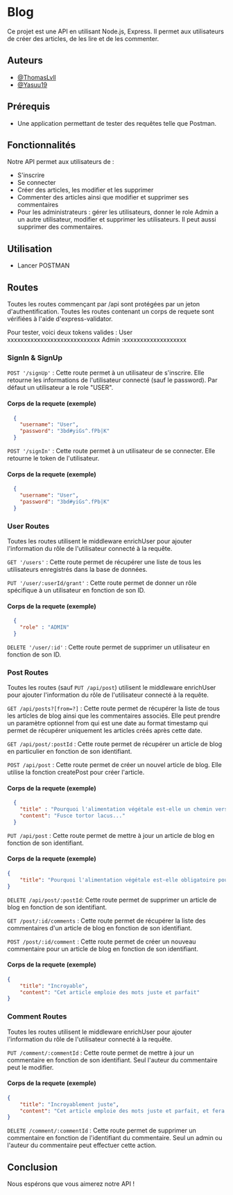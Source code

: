 
# Blog

Ce projet est une API en utilisant Node.js, Express. Il permet aux utilisateurs de créer des articles, de les lire et de les commenter.


## Auteurs

- [@ThomasLvll](https://github.com/ThomasLvll)
- [@Yasuu19](https://github.com/Yasuu19)


## Prérequis

- Une application permettant de tester des requêtes telle que Postman.



## Fonctionnalités

Notre API permet aux utilisateurs de : 
- S'inscrire
- Se connecter
- Créer des articles, les modifier et les supprimer
- Commenter des articles ainsi que modifier et supprimer ses commentaires
- Pour les administrateurs : gérer les utilisateurs, donner le role Admin a un autre utilisateur, modifier et supprimer les utilisateurs. Il peut aussi supprimer des commentaires.
## Utilisation

- Lancer POSTMAN


    
## Routes

Toutes les routes commençant par /api sont protégées par un jeton d'authentification.
Toutes les routes contenant un corps de requete sont vérifiées à l'aide d'express-validator.

Pour tester, voici deux tokens valides : 
User xxxxxxxxxxxxxxxxxxxxxxxxxxxx
Admin :xxxxxxxxxxxxxxxxxxx

### SignIn & SignUp

`POST '/signUp'` : Cette route permet à un utilisateur de s'inscrire. Elle retourne les informations de l'utilisateur connecté (sauf le password). Par défaut un utilisateur a le role "USER".
 #### Corps de la requete (exemple)
```JSON
  {
    "username": "User",
    "password": "3bd#yiGs^.fPb|K"
  }

```
`POST '/signIn'` :  Cette route permet à un utilisateur de se connecter. Elle retourne le token de l'utilisateur.
 #### Corps de la requete (exemple)
```JSON
  {
    "username": "User",
    "password": "3bd#yiGs^.fPb|K"
  }
```

### User Routes
Toutes les routes  utilisent le middleware enrichUser pour ajouter l'information du rôle de l'utilisateur connecté à la requête.

`GET '/users'` : Cette route permet de récupérer une liste de tous les utilisateurs enregistrés dans la base de données.  

`PUT '/user/:userId/grant'` :
Cette route permet de donner un rôle spécifique à un utilisateur en fonction de son ID. 
 #### Corps de la requete (exemple)
```JSON
  {
    "role" : "ADMIN"
  }
```
`DELETE '/user/:id'` :
Cette route permet de supprimer un utilisateur en fonction de son ID. 

### Post Routes
Toutes les routes (sauf `PUT /api/post`) utilisent le middleware enrichUser pour ajouter l'information du rôle de l'utilisateur connecté à la requête.

`GET /api/posts?[from=?]` : Cette route permet de récupérer la liste de tous les articles de blog ainsi que les commentaires associés. Elle peut prendre un paramètre optionnel from qui est une date au format timestamp qui permet de récupérer uniquement les articles créés après cette date. 

`GET /api/post/:postId` : Cette route permet de récupérer un article de blog en particulier en fonction de son identifiant. 

`POST /api/post` : Cette route permet de créer un nouvel article de blog. Elle utilise la fonction createPost pour créer l'article.
 #### Corps de la requete (exemple)
```JSON
  {
    "title" : "Pourquoi l'alimentation végétale est-elle un chemin vers un futur durable ?",
    "content": "Fusce tortor lacus..."
  }
```
`PUT /api/post` : Cette route permet de mettre à jour un article de blog en fonction de son identifiant. 
 #### Corps de la requete (exemple)
```JSON
{
    "title": "Pourquoi l'alimentation végétale est-elle obligatoire pour un futur durable"
}
```

`DELETE /api/post/:postId`: Cette route permet de supprimer un article de blog en fonction de son identifiant. 

`GET /post/:id/comments` : Cette route permet de récupérer la liste des commentaires d'un article de blog en fonction de son identifiant. 

`POST /post/:id/comment` : Cette route permet de créer un nouveau commentaire pour un article de blog en fonction de son identifiant.
 #### Corps de la requete (exemple)
```JSON
{
    "title": "Incroyable",
    "content": "Cet article emploie des mots juste et parfait"
}
```

### Comment Routes
Toutes les routes utilisent le middleware enrichUser pour ajouter l'information du rôle de l'utilisateur connecté à la requête.

`PUT /comment/:commentId` : Cette route permet de mettre à jour un commentaire en fonction de son identifiant. Seul l'auteur du commentaire peut le modifier.
 #### Corps de la requete (exemple)
```JSON
{
    "title": "Incroyablement juste",
    "content": "Cet article emploie des mots juste et parfait, et fera évoluer les mentalités de tous"
}
```

`DELETE /comment/:commentId` : Cette route permet de supprimer un commentaire en fonction de l'identifiant du commentaire. Seul un admin ou l'auteur du commentaire peut effectuer cette action.

## Conclusion

Nous espérons que vous aimerez notre API !
